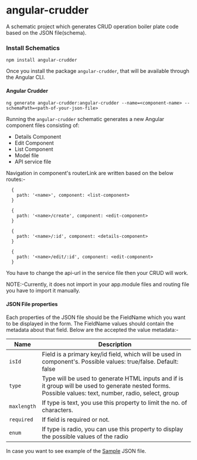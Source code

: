 # angular-crudder
A schematic project which generates CRUD operation boiler plate code based on the JSON file(schema).

### Install Schematics
```
npm install angular-crudder
```

Once you install the package `angular-crudder`, that will be available through the Angular CLI.

#### Angular Crudder

```
ng generate angular-crudder:angular-crudder --name=<component-name> --schemaPath=<path-of-your-json-file>
```

Running the `angular-crudder` schematic generates a new Angular component files consisting of:

* Details Component
* Edit Component
* List Component
* Model file
* API service file

Navigation in component's routerLink are written based on the below routes:-
```
  {
    path: '<name>', component: <list-component>
  }
```
```
  {
    path: '<name>/create', component: <edit-component>
  }
```
```
  {
    path: '<name>/:id', component: <details-component>
  }
```
```
  {
    path: '<name>/edit/:id', component: <edit-component>
  }
```

You have to change the api-url in the service file then your CRUD will work.

NOTE:-Currently, it does not import in your app.module files and routing file you have to import it manually.
#### JSON File properties

Each properties of the JSON file should be the FieldName which you want to be displayed in the form. The FieldName values should contain the metadata about that field. Below are the accepted the value metadata:-

| Name           | Description                                                                                            |
|----------------|--------------------------------------------------------------------------------------------------------|
| `isId` | Field is a primary key/id field, which will be used in component's. Possible values: true/false. Default: false   |
| `type`   | Type will be used to generate HTML inputs and if is it group will be used to generate nested forms. Possible values: text, number, radio, select, group   |
| `maxlength`    | If type is text, you use this property to limit the no. of characters.             |
| `required`        | If field is required or not.           |
| `enum`         | If type is radio, you can use this property to display the possible values of the radio |

In case you want to see example of the [Sample](https://github.com/mistrykaran91/angular-crudder/blob/master/samples/schema.json) JSON file.
